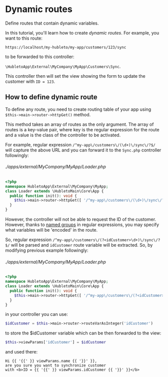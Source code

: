 # Dynamic routes

Define routes that contain dynamic variables.

In this tutorial, you'll learn how to create *dynamic routes*. For example, you want to this route:

```https://localhost/my-hubleto/my-app/customers/123/sync```

to be forwarded to this controller:

```\HubletoApp\External\MyCompany\MyApp\Customers\Sync```.

This controller then will set the view showing the form to update the customer with `ID = 123`.

## How to define dynamic route

To define any route, you need to create routing table of your app using `$this->main->router->httpGet()` method.

This method takes an array of routes as the only argument. The array of routes is a key-value pair, where key is the regular expression for the route and a value is the class of the controller to be activated.

For example, regular expression `/^my-app\/customers\/(\d+)\/sync\/?$/` will capture the above URL and you can forward it to the `Sync.php` controller followingly:

###### ./apps/external/MyCompany/MyApp/Loader.php
```php
<?php
namespace HubletoApp\External\MyCompany\MyApp;
class Loader extends \HubletoMain\Core\App {
  public function init(): void {
    $this->main->router->httpGet([ '/^my-app\/customers\/(\d+)\/sync\/?$/' => Controllers\Customers\Sync::class ]);
  }
}
```

However, the controller will not be able to request the ID of the customer. However, thanks to [named groups](https://developer.mozilla.org/en-US/docs/Web/JavaScript/Reference/Regular_expressions/Named_capturing_group) in regular expressions, you may specify what variables will be 'encoded' in the route.

So, regular expression `/^my-app\/customers\/(?<idCustomer>\d+)\/sync\/?$/` will be parsed and `idCustomer` route variable will be extracted. So, by modifying previous example followingly:

###### ./apps/external/MyCompany/MyApp/Loader.php
```php
<?php
namespace HubletoApp\External\MyCompany\MyApp;
class Loader extends \HubletoMain\Core\App {
  public function init(): void {
    $this->main->router->httpGet([ '/^my-app\/customers\/(?<idCustomer>\d+)\/sync\/?$/' => Controllers\Customers\Sync::class ]);
  }
}
```

in your controller you can use:

```php
$idCustomer = $this->main->router->routeVarAsInteger('idCustomer')
```

to store the $idCustomer variable which can be then forwarded to the view:

```php
$this->viewParams['idCustomer'] = $idCustomer
```

and used there:

```
Hi {{ '{{' }} viewParams.name {{ '}}' }},
are you sure you want to synchronize customer
with <b>ID = {{ '{{' }} viewParams.idCustomer {{ '}}' }}</b>
```